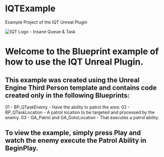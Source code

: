 # IQTExample
Example Project of the IQT Unreal Plugin

![IQT Logo - Insane Queue & Task](http://insaneframework.com/wp-content/uploads/2025/08/Ex01.png)

# Welcome to the Blueprint example of how to use the IQT Unreal Plugin.

## This example was created using the Unreal Engine Third Person template and contains code created only in the following Blueprints:

01 - BP_QTaskEnemy - Have the ability to patrol the area.
02 - BP_QTaskLocation - A patrol location to be targeted and processed by the enemy.
03 - GA_Patrol and GA_GotoLocation - That executes a patrol ability.

## To view the example, simply press Play and watch the enemy execute the Patrol Ability in BeginPlay.
